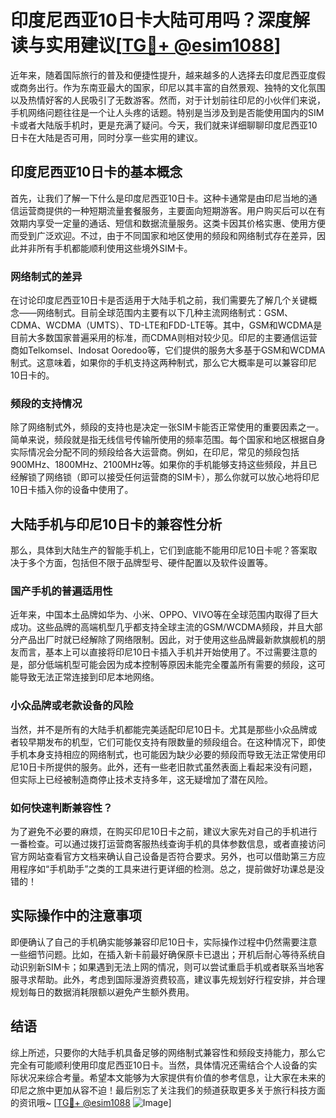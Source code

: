 # 印度尼西亚10日卡大陆可用吗？深度解读与实用建议[[TG💪+ @esim1088](https://t.me/s/esim1088)]

近年来，随着国际旅行的普及和便捷性提升，越来越多的人选择去印度尼西亚度假或商务出行。作为东南亚最大的国家，印尼以其丰富的自然景观、独特的文化氛围以及热情好客的人民吸引了无数游客。然而，对于计划前往印尼的小伙伴们来说，手机网络问题往往是一个让人头疼的话题。特别是当涉及到是否能使用国内的SIM卡或者大陆版手机时，更是充满了疑问。今天，我们就来详细聊聊印度尼西亚10日卡在大陆是否可用，同时分享一些实用的建议。

## 印度尼西亚10日卡的基本概念

首先，让我们了解一下什么是印度尼西亚10日卡。这种卡通常是由印尼当地的通信运营商提供的一种短期流量套餐服务，主要面向短期游客。用户购买后可以在有效期内享受一定量的通话、短信和数据流量服务。这类卡因其价格实惠、使用方便而受到广泛欢迎。不过，由于不同国家和地区使用的频段和网络制式存在差异，因此并非所有手机都能顺利使用这些境外SIM卡。

### 网络制式的差异

在讨论印度尼西亚10日卡是否适用于大陆手机之前，我们需要先了解几个关键概念——网络制式。目前全球范围内主要有以下几种主流网络制式：GSM、CDMA、WCDMA（UMTS）、TD-LTE和FDD-LTE等。其中，GSM和WCDMA是目前大多数国家普遍采用的标准，而CDMA则相对较少见。印尼的主要通信运营商如Telkomsel、Indosat Ooredoo等，它们提供的服务大多基于GSM和WCDMA制式。这意味着，如果你的手机支持这两种制式，那么它大概率是可以兼容印尼10日卡的。

### 频段的支持情况

除了网络制式外，频段的支持也是决定一张SIM卡能否正常使用的重要因素之一。简单来说，频段就是指无线信号传输所使用的频率范围。每个国家和地区根据自身实际情况会分配不同的频段给各大运营商。例如，在印尼，常见的频段包括900MHz、1800MHz、2100MHz等。如果你的手机能够支持这些频段，并且已经解锁了网络锁（即可以接受任何运营商的SIM卡），那么你就可以放心地将印尼10日卡插入你的设备中使用了。

## 大陆手机与印尼10日卡的兼容性分析

那么，具体到大陆生产的智能手机上，它们到底能不能用印尼10日卡呢？答案取决于多个方面，包括但不限于品牌型号、硬件配置以及软件设置等。

### 国产手机的普遍适用性

近年来，中国本土品牌如华为、小米、OPPO、VIVO等在全球范围内取得了巨大成功。这些品牌的高端机型几乎都支持全球主流的GSM/WCDMA频段，并且大部分产品出厂时就已经解除了网络限制。因此，对于使用这些品牌最新款旗舰机的朋友而言，基本上可以直接将印尼10日卡插入手机并开始使用了。不过需要注意的是，部分低端机型可能会因为成本控制等原因未能完全覆盖所有需要的频段，这可能导致无法正常连接到印尼本地网络。

### 小众品牌或老款设备的风险

当然，并不是所有的大陆手机都能完美适配印尼10日卡。尤其是那些小众品牌或者较早期发布的机型，它们可能仅支持有限数量的频段组合。在这种情况下，即使手机本身支持相应的网络制式，也可能因为缺少必要的频段而导致无法正常使用印尼10日卡所提供的服务。此外，还有一些老旧款式虽然表面上看起来没有问题，但实际上已经被制造商停止技术支持多年，这无疑增加了潜在风险。

### 如何快速判断兼容性？

为了避免不必要的麻烦，在购买印尼10日卡之前，建议大家先对自己的手机进行一番检查。可以通过拨打运营商客服热线查询手机的具体参数信息，或者直接访问官方网站查看官方文档来确认自己设备是否符合要求。另外，也可以借助第三方应用程序如“手机助手”之类的工具来进行更详细的检测。总之，提前做好功课总是没错的！

## 实际操作中的注意事项

即便确认了自己的手机确实能够兼容印尼10日卡，实际操作过程中仍然需要注意一些细节问题。比如，在插入新卡前最好确保原卡已退出；开机后耐心等待系统自动识别新SIM卡；如果遇到无法上网的情况，则可以尝试重启手机或者联系当地客服寻求帮助。此外，考虑到国际漫游资费较高，建议事先规划好行程安排，并合理规划每日的数据消耗限额以避免产生额外费用。

## 结语

综上所述，只要你的大陆手机具备足够的网络制式兼容性和频段支持能力，那么它完全有可能顺利使用印度尼西亚10日卡。当然，具体情况还需结合个人设备的实际状况来综合考量。希望本文能够为大家提供有价值的参考信息，让大家在未来的印尼之旅中更加从容不迫！最后别忘了关注我们的频道获取更多关于旅行科技方面的资讯哦~ [[TG💪+ @esim1088](https://t.me/s/esim1088) ![Image](https://i.postimg.cc/4NQfJmqS/Snipaste-2025-05-13-00-14-12.png)]